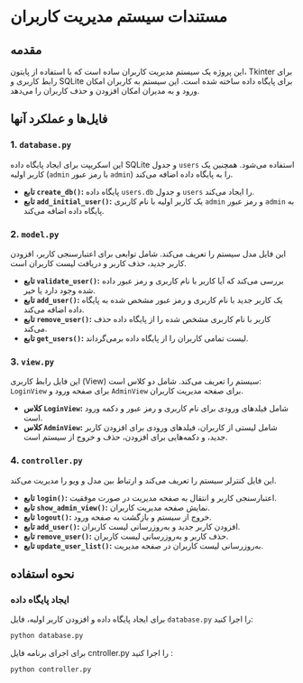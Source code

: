 # مستندات سیستم مدیریت کاربران

## مقدمه
این پروژه یک سیستم مدیریت کاربران ساده است که با استفاده از پایتون، Tkinter برای رابط کاربری و SQLite برای پایگاه داده ساخته شده است. این سیستم به کاربران امکان ورود و به مدیران امکان افزودن و حذف کاربران را می‌دهد.

## فایل‌ها و عملکرد آنها

### 1. `database.py`
این اسکریپت برای ایجاد پایگاه داده SQLite و جدول `users` استفاده می‌شود. همچنین یک کاربر اولیه (`admin` با رمز عبور `admin`) را به پایگاه داده اضافه می‌کند.
- **تابع `create_db()`:** پایگاه داده `users.db` و جدول `users` را ایجاد می‌کند.
- **تابع `add_initial_user()`:** یک کاربر اولیه با نام کاربری `admin` و رمز عبور `admin` به پایگاه داده اضافه می‌کند.

### 2. `model.py`
این فایل مدل سیستم را تعریف می‌کند. شامل توابعی برای اعتبارسنجی کاربر، افزودن کاربر جدید، حذف کاربر و دریافت لیست کاربران است.
- **تابع `validate_user()`:** بررسی می‌کند که آیا کاربر با نام کاربری و رمز عبور داده شده وجود دارد یا خیر.
- **تابع `add_user()`:** یک کاربر جدید با نام کاربری و رمز عبور مشخص شده به پایگاه داده اضافه می‌کند.
- **تابع `remove_user()`:** کاربر با نام کاربری مشخص شده را از پایگاه داده حذف می‌کند.
- **تابع `get_users()`:** لیست تمامی کاربران را از پایگاه داده برمی‌گرداند.

### 3. `view.py`
این فایل رابط کاربری (View) سیستم را تعریف می‌کند. شامل دو کلاس است: `LoginView` برای صفحه ورود و `AdminView` برای صفحه مدیریت کاربران.
- **کلاس `LoginView`:** شامل فیلدهای ورودی برای نام کاربری و رمز عبور و دکمه ورود است.
- **کلاس `AdminView`:** شامل لیستی از کاربران، فیلدهای ورودی برای افزودن کاربر جدید، و دکمه‌هایی برای افزودن، حذف و خروج از سیستم است.

### 4. `controller.py`
این فایل کنترلر سیستم را تعریف می‌کند و ارتباط بین مدل و ویو را مدیریت می‌کند.
- **تابع `login()`:** اعتبارسنجی کاربر و انتقال به صفحه مدیریت در صورت موفقیت.
- **تابع `show_admin_view()`:** نمایش صفحه مدیریت کاربران.
- **تابع `logout()`:** خروج از سیستم و بازگشت به صفحه ورود.
- **تابع `add_user()`:** افزودن کاربر جدید و به‌روزرسانی لیست کاربران.
- **تابع `remove_user()`:** حذف کاربر و به‌روزرسانی لیست کاربران.
- **تابع `update_user_list()`:** به‌روزرسانی لیست کاربران در صفحه مدیریت.

## نحوه استفاده

### ایجاد پایگاه داده
برای ایجاد پایگاه داده و افزودن کاربر اولیه، فایل `database.py` را اجرا کنید:
```sh
python database.py
```

برای اجرای برنامه فایل cntroller.py را اجرا کنید :
```sh
python controller.py
```